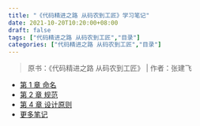 ```yaml
---
title: "《代码精进之路 从码农到工匠》学习笔记"
date: 2021-10-20T10:20:00+08:00
draft: false
tags: ["代码精进之路 从码农到工匠","目录"]
categories: ["代码精进之路 从码农到工匠","目录"]
---
```


> 原书：《代码精进之路 从码农到工匠》 | 作者：张建飞

- [第 1 章 命名](../1)
- [第 2 章 规范](../2)
- [第 4 章 设计原则](../3)
- [更多笔记](../4)
